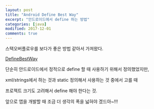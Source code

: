 ```yaml
---
layout: post
title: "Android Define Best Way"
excerpt: "안드로이드에서 define 하는 방법"
categories: [java]
modified: 2017-12-01
comments: true
---
```


스택오버플로우를 보다가 좋은 방법 같아서 가져왔다.


[DefineBestWay](https://stackoverflow.com/questions/11150701/which-is-best-way-to-define-constants-in-android-either-static-class-interface)


단순히 안드로이드에서 정적으로 define 할 때 사용하기 위해서 정의했었지만,

xml/strings에서 하는 것과 static 정의해서 사용하는 것 중에서 고를 때

프로젝트 크기도 고려해서 define 해야 한다는 것.

앞으로 앱을 개발할 때 조금 더 생각의 폭을 넓혀야 겠드아~!!!